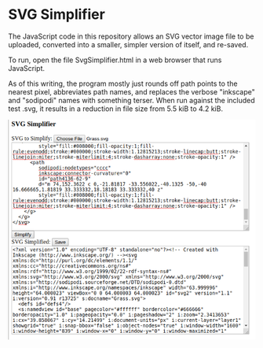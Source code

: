 SVG Simplifier
==============

The JavaScript code in this repository allows an SVG vector image file to be uploaded, converted into a smaller, simpler version of itself, and re-saved.

To run, open the file SvgSimplifier.html in a web browser that runs JavaScript.

As of this writing, the program mostly just rounds off path points to the nearest pixel, abbreviates path names, and replaces the verbose "inkscape" and "sodipodi" names with something terser.  When run against the included test .svg, it results in a reduction in file size from 5.5 kiB to 4.2 kiB.

<img src="Screenshot.png" />

